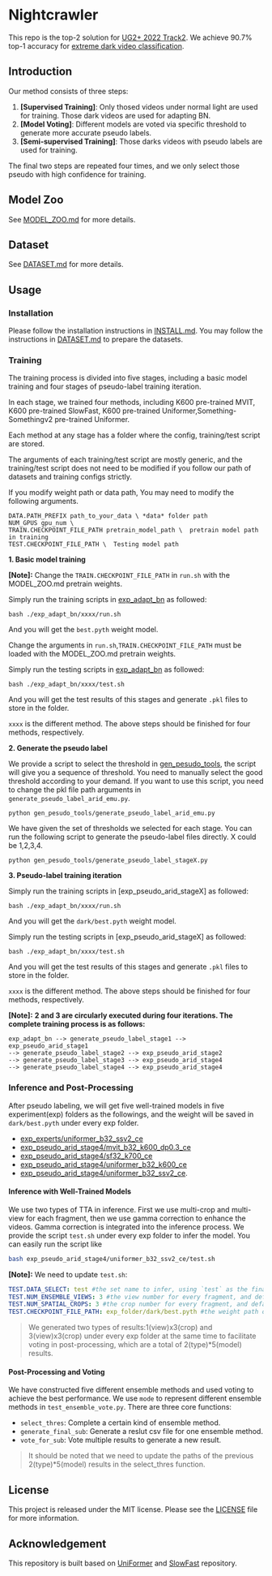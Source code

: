 # Nightcrawler
This repo is the top-2 solution for [UG2+ 2022 Track2](http://cvpr2022.ug2challenge.org/dataset22_t2.html).
We achieve 90.7% top-1 accuracy for [extreme dark video classification](https://codalab.lisn.upsaclay.fr/competitions/1112#results).


## Introduction
Our method consists of three steps:
1. **[Supervised Training]**: Only thosed videos under normal light are used for training. Those dark videos are used for adapting BN.
2. **[Model Voting]**: Different models are voted via specific threshold to generate more accurate pseudo labels.
3. **[Semi-supervised Training]**: Those darks videos with pseudo labels are used for training.

The final two steps are repeated four times, and we only select those pseudo with high confidence for training.


## Model Zoo
See [MODEL_ZOO.md](./MODEL_ZOO.md) for more details.

## Dataset
See [DATASET.md](./DATASET.md) for more details.

## Usage
### Installation

Please follow the installation instructions in [INSTALL.md](INSTALL.md). You may follow the instructions in [DATASET.md](DATASET.md) to prepare the datasets.

### Training

The training process is divided into five stages, including a basic model training and four stages of pseudo-label training iteration.

In each stage, we trained four methods, including K600 pre-trained MVIT, K600 pre-trained SlowFast, K600 pre-trained Uniformer,Something-Somethingv2 pre-trained Uniformer.

Each method at any stage has a folder where the config, training/test script are stored.

The arguments of each training/test script are mostly generic, and the training/test script does not need to be modified if you follow our path of datasets and training configs strictly.

If you modify weight path or data path, You may need to modify the following arguments.
```
DATA.PATH_PREFIX path_to_your_data \ *data* folder path
NUM_GPUS gpu_num \ 
TRAIN.CHECKPOINT_FILE_PATH pretrain_model_path \  pretrain model path in training
TEST.CHECKPOINT_FILE_PATH \  Testing model path
```

**1. Basic model training**

**[Note]:** 
Change the `TRAIN.CHECKPOINT_FILE_PATH` in `run.sh` with the MODEL_ZOO.md pretrain weights.

Simply run the training scripts in [exp_adapt_bn](exp_adapt_bn) as followed:
   ```shell
   bash ./exp_adapt_bn/xxxx/run.sh
   ```
And you will get the `best.pyth` weight model.


Change the arguments in `run.sh`,`TRAIN.CHECKPOINT_FILE_PATH` must be loaded with the MODEL_ZOO.md pretrain weights.

Simply run the testing scripts in [exp_adapt_bn](exp_adapt_bn) as followed:
   ```shell
   bash ./exp_adapt_bn/xxxx/test.sh
   ```
And you will get the test results of this stages and generate `.pkl` files to store in the folder.

`xxxx` is the different method. The above steps should be finished for four methods, respectively.

**2. Generate the pseudo label**

We provide a script to select the threshold in [gen_pesudo_tools](gen_pesudo_tools), the script will give you a sequence of threshold. 
You need to manually select the good threshold according to your demand. 
If you want to use this script, you need to change the pkl file path arguments in `generate_pseudo_label_arid_emu.py`.
```
python gen_pesudo_tools/generate_pseudo_label_arid_emu.py
```
We have given the set of thresholds we selected for each stage. You can run the following script to generate the pseudo-label files directly. X could be 1,2,3,4.
```
python gen_pesudo_tools/generate_pseudo_label_stageX.py
```
**3. Pseudo-label training iteration**

Simply run the training scripts in [exp_pseudo_arid_stageX] as followed:
   ```shell
   bash ./exp_adapt_bn/xxxx/run.sh
   ```
And you will get the `dark/best.pyth` weight model.

Simply run the testing scripts in [exp_pseudo_arid_stageX] as followed:
   ```shell
   bash ./exp_adapt_bn/xxxx/test.sh
   ```
And you will get the test results of this stages and generate `.pkl` files to store in the folder.

`xxxx` is the different method. The above steps should be finished for four methods, respectively.

**[Note]:** 
**2 and 3 are circularly executed during four iterations. The complete training process is as follows:**
   ```
   exp_adapt_bn --> generate_pseudo_label_stage1 --> exp_pseudo_arid_stage1
   --> generate_pseudo_label_stage2 --> exp_pseudo_arid_stage2
   --> generate_pseudo_label_stage3 --> exp_pseudo_arid_stage4
   --> generate_pseudo_label_stage4 --> exp_pseudo_arid_stage4
   ```
   
<!-- #### Tesing

#### Model Voting


#### Generating Pseudo Labels


#### Semi-upervised Training -->



### Inference and Post-Processing

After pseudo labeling, we will get five well-trained models in five experiment(exp) folders as the followings, and the weight will be saved in `dark/best.pyth` under every exp folder. 

* [exp_experts/uniformer_b32_ssv2_ce](exp_experts/uniformer_b32_ssv2_ce)
* [exp_pseudo_arid_stage4/mvit_b32_k600_dp0.3_ce](exp_pseudo_arid_stage4/mvit_b32_k600_dp0.3_ce)
* [exp_pseudo_arid_stage4/sf32_k700_ce](exp_pseudo_arid_stage4/sf32_k700_ce)
* [exp_pseudo_arid_stage4/uniformer_b32_k600_ce](exp_pseudo_arid_stage4/uniformer_b32_k600_ce)
* [exp_pseudo_arid_stage4/uniformer_b32_ssv2_ce](exp_pseudo_arid_stage4/uniformer_b32_ssv2_ce). 



#### Inference with Well-Trained Models 
We use two types of TTA in inference. First we use multi-crop and multi-view for each fragment, then we use gamma correction to enhance the videos. Gamma correction is integrated into the inference process.  We provide the script `test.sh` under every exp folder to infer the model. You can easily run the script like 
```bash
bash exp_pseudo_arid_stage4/uniformer_b32_ssv2_ce/test.sh
```


**[Note]:**
We need to update `test.sh`:
```yaml
TEST.DATA_SELECT: test #the set name to infer, using `test` as the final test set .
TEST.NUM_ENSEMBLE_VIEWS: 3 #the view number for every fragment, and default `3` works best.
TEST.NUM_SPATIAL_CROPS: 3 #the crop number for every fragment, and default `3` works best.
TEST.CHECKPOINT_FILE_PATH: exp_folder/dark/best.pyth #the weight path of best model, such as `exp_folder/dark/best.pyth`
```

>We generated two types of results:1(view)x3(crop) and 3(view)x3(crop) under every exp folder at the same time to facilitate voting in post-processing, which are a total of 2(type)*5(model) results.


#### Post-Processing and Voting
We have constructed five different ensemble methods and used voting to achieve the best performance. We use `mode` to represent different ensemble methods in `test_ensemble_vote.py`. There are three core functions:

* `select_thres`: Complete a certain kind of ensemble method.
* `generate_final_sub`: Generate a reslut csv file for one ensemble method.
* `vote_for_sub`: Vote multiple results to generate a new result.

> It should be noted that we need to update the paths of the previous 2(type)*5(model) results in the select_thres function.




## License

This project is released under the MIT license. Please see the [LICENSE](LICENSE) file for more information.


## Acknowledgement

This repository is built based on [UniFormer](https://github.com/Sense-X/UniFormer/tree/main/video_classification) and [SlowFast](https://github.com/facebookresearch/SlowFast) repository.